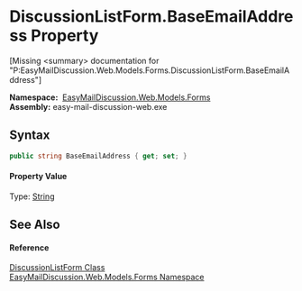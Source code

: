 DiscussionListForm.BaseEmailAddress Property
============================================

[Missing &lt;summary> documentation for "P:EasyMailDiscussion.Web.Models.Forms.DiscussionListForm.BaseEmailAddress"]


  **Namespace:**  [EasyMailDiscussion.Web.Models.Forms][1]  
  **Assembly:** easy-mail-discussion-web.exe

Syntax
------

```csharp
public string BaseEmailAddress { get; set; }
```

#### Property Value
Type: [String][2]

See Also
--------

#### Reference
[DiscussionListForm Class][3]  
[EasyMailDiscussion.Web.Models.Forms Namespace][1]  

[1]: ../README.md
[2]: https://docs.microsoft.com/dotnet/api/system.string
[3]: README.md